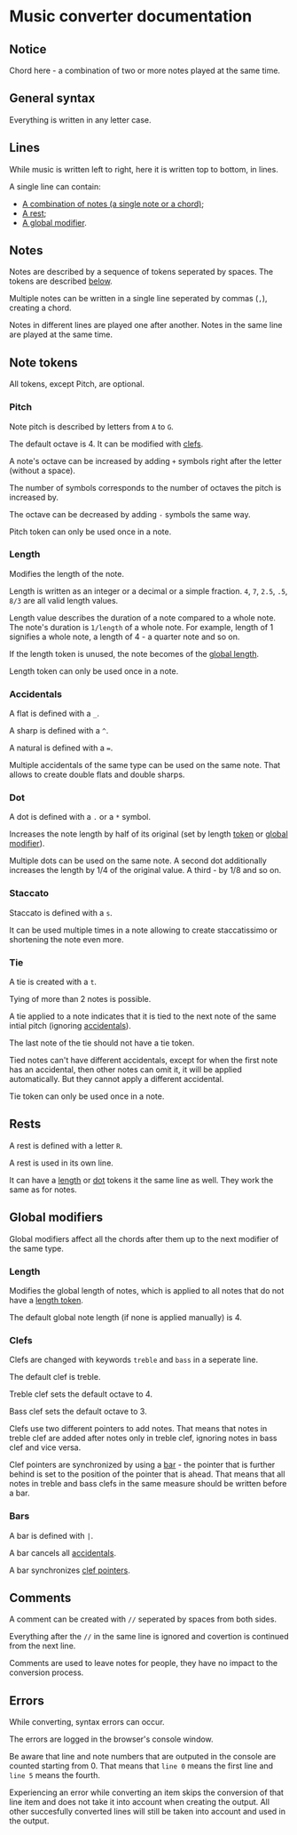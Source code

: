 
# Music converter documentation

## Notice

Chord here - a combination of two or more notes played at the same time.

## General syntax

Everything is written in any letter case.

## Lines

While music is written left to right, here it is written top to bottom, in lines.

A single line can contain:
- [A combination of notes (a single note or a chord)](#notes);
- [A rest](#rests);
- [A global modifier](#global-modifiers).

## Notes

Notes are described by a sequence of tokens seperated by spaces. The tokens are described [below](#note-tokens).

Multiple notes can be written in a single line seperated by commas (`,`), creating a chord.

Notes in different lines are played one after another. Notes in the same line are played at the same time.

## Note tokens

All tokens, except Pitch, are optional.

### Pitch

Note pitch is described by letters from `A` to `G`.

The default octave is 4. It can be modified with [clefs](#clefs).

A note's octave can be increased by adding `+` symbols right after the letter (without a space).

The number of symbols corresponds to the number of octaves the pitch is increased by.

The octave can be decreased by adding `-` symbols the same way.

Pitch token can only be used once in a note.

### Length

Modifies the length of the note.

Length is written as an integer or a decimal or a simple fraction. `4`, `7`, `2.5`, `.5`, `8/3` are all valid length values.

Length value describes the duration of a note compared to a whole note. The note's duration is `1/length` of a whole note. For example, length of 1 signifies a whole note, a length of 4 - a quarter note and so on.

If the length token is unused, the note becomes of the [global length](#length-1).

Length token can only be used once in a note.

### Accidentals

A flat is defined with a `_`.

A sharp is defined with a `^`.

A natural is defined with a `=`.

Multiple accidentals of the same type can be used on the same note. That allows to create double flats and double sharps.

### Dot

A dot is defined with a `.` or a `*` symbol.

Increases the note length by half of its original (set by length [token](#length) or [global modifier](#length-1)).

Multiple dots can be used on the same note. A second dot additionally increases the length by 1/4 of the original value. A third - by 1/8 and so on.

### Staccato

Staccato is defined with a `s`.

It can be used multiple times in a note allowing to create staccatissimo or shortening the note even more.

### Tie

A tie is created with a `t`.

Tying of more than 2 notes is possible.

A tie applied to a note indicates that it is tied to the next note of the same intial pitch (ignoring [accidentals](#accidentals)).

The last note of the tie should not have a tie token.

Tied notes can't have different accidentals, except for when the first note has an accidental, then other notes can omit it, it will be applied automatically. But they cannot apply a different accidental.

Tie token can only be used once in a note.

## Rests

A rest is defined with a letter `R`.

A rest is used in its own line.

It can have a [length](#length) or [dot](#dot) tokens it the same line as well. They work the same as for notes.

## Global modifiers

Global modifiers affect all the chords after them up to the next modifier of the same type.

### Length

Modifies the global length of notes, which is applied to all notes that do not have a [length token](#length).

The default global note length (if none is applied manually) is 4.

### Clefs

Clefs are changed with keywords `treble` and `bass` in a seperate line.

The default clef is treble.

Treble clef sets the default octave to 4.

Bass clef sets the default octave to 3.

Clefs use two different pointers to add notes. That means that notes in treble clef are added after notes only in treble clef, ignoring notes in bass clef and vice versa.

Clef pointers are synchronized by using a [bar](#bars) - the pointer that is further behind is set to the position of the pointer that is ahead. That means that all notes in treble and bass clefs in the same measure should be written before a bar.

### Bars

A bar is defined with `|`.

A bar cancels all [accidentals](#accidentals).

A bar synchronizes [clef pointers](#clefs).

## Comments

A comment can be created with `//` seperated by spaces from both sides.

Everything after the `//` in the same line is ignored and covertion is continued from the next line.

Comments are used to leave notes for people, they have no impact to the conversion process.

## Errors

While converting, syntax errors can occur.

The errors are logged in the browser's console window.

Be aware that line and note numbers that are outputed in the console are counted starting from 0. That means that `line 0` means the first line and `line 5` means the fourth.

Experiencing an error while converting an item skips the conversion of that line item and does not take it into account when creating the output. All other succesfully converted lines will still be taken into account and used in the output.